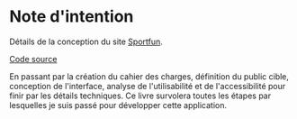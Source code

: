 # Note d'intention

Détails de la conception du site [Sportfun](sportfun.herokuapp.com).

[Code source](https://github.com/poltib/pfeR)

En passant par la création du cahier des charges, définition du public cible, conception de l'interface, analyse de l'utilisabilité et de l'accessibilité pour finir par les détails techniques. Ce livre survolera toutes les étapes par lesquelles je suis passé pour développer cette application.